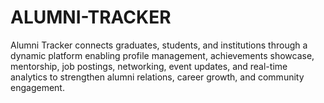 # ALUMNI-TRACKER
Alumni Tracker connects graduates, students, and institutions through a dynamic platform enabling profile management, achievements showcase, mentorship, job postings, networking, event updates, and real-time analytics to strengthen alumni relations, career growth, and community engagement.
